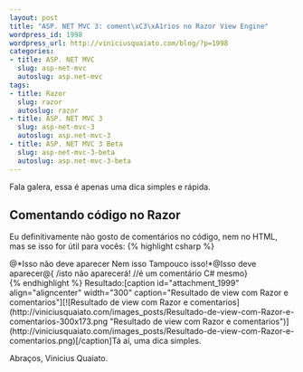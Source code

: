 ```yaml
--- 
layout: post
title: "ASP. NET MVC 3: coment\xC3\xA1rios no Razor View Engine"
wordpress_id: 1998
wordpress_url: http://viniciusquaiato.com/blog/?p=1998
categories: 
- title: ASP. NET MVC
  slug: asp-net-mvc
  autoslug: asp.net-mvc
tags: 
- title: Razor
  slug: razor
  autoslug: razor
- title: ASP. NET MVC 3
  slug: asp-net-mvc-3
  autoslug: asp.net-mvc-3
- title: ASP. NET MVC 3 Beta
  slug: asp-net-mvc-3-beta
  autoslug: asp.net-mvc-3-beta
---
```

Fala galera, essa é apenas uma dica simples e rápida.

## Comentando código no Razor
Eu definitivamente não gosto de comentários no código, nem no HTML, mas se isso for útil para vocês:
{% highlight csharp %}
<body>    <div>@*Isso não deve aparecer                        Nem isso                        Tampouco isso!*@Isso deve aparecer@{
/isto não aparecerá!                        //é um comentário C# mesmo}
    </div></body>
{% endhighlight %}
Resultado:[caption id="attachment_1999" align="aligncenter" width="300" caption="Resultado de view com Razor e comentarios"][![Resultado de view com Razor e comentarios](http://viniciusquaiato.com/images_posts/Resultado-de-view-com-Razor-e-comentarios-300x173.png "Resultado de view com Razor e comentarios")](http://viniciusquaiato.com/images_posts/Resultado-de-view-com-Razor-e-comentarios.png)[/caption]Tá aí, uma dica simples.

Abraços,
Vinicius Quaiato.
